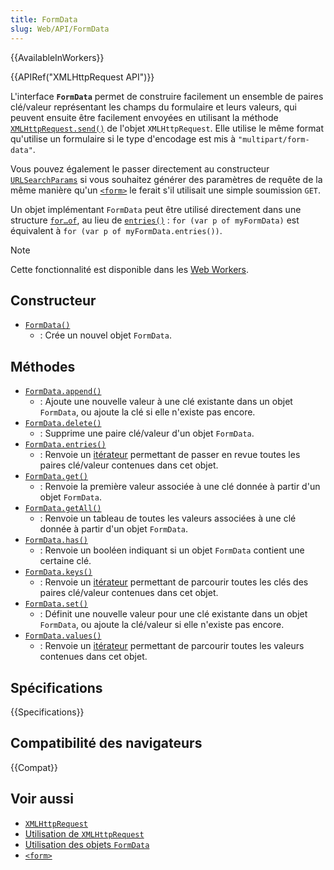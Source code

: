 ```yaml
---
title: FormData
slug: Web/API/FormData
---
```


{{AvailableInWorkers}}

{{APIRef("XMLHttpRequest API")}}

L'interface **`FormData`** permet de construire facilement un ensemble de paires clé/valeur représentant les champs du formulaire et leurs valeurs, qui peuvent ensuite être facilement envoyées en utilisant la méthode [`XMLHttpRequest.send()`](/fr/docs/Web/API/XMLHttpRequest/send) de l'objet `XMLHttpRequest`. Elle utilise le même format qu'utilise un formulaire si le type d'encodage est mis à `"multipart/form-data"`.

Vous pouvez également le passer directement au constructeur [`URLSearchParams`](/fr/docs/Web/API/URLSearchParams) si vous souhaitez générer des paramètres de requête de la même manière qu'un [`<form>`](/fr/docs/Web/HTML/Reference/Elements/form) le ferait s'il utilisait une simple soumission `GET`.

Un objet implémentant `FormData` peut être utilisé directement dans une structure [`for…of`](/fr/docs/Web/JavaScript/Reference/Statements/for...of), au lieu de [`entries()`](/fr/docs/Web/API/FormData/entries)&nbsp;: `for (var p of myFormData)` est équivalent à `for (var p of myFormData.entries())`.

> [!NOTE]
> Cette fonctionnalité est disponible dans les [Web Workers](/fr/docs/Web/API/Web_Workers_API).

## Constructeur

- [`FormData()`](/fr/docs/Web/API/FormData/FormData)
  - : Crée un nouvel objet `FormData`.

## Méthodes

- [`FormData.append()`](/fr/docs/Web/API/FormData/append)
  - : Ajoute une nouvelle valeur à une clé existante dans un objet `FormData`, ou ajoute la clé si elle n'existe pas encore.
- [`FormData.delete()`](/fr/docs/Web/API/FormData/delete)
  - : Supprime une paire clé/valeur d'un objet `FormData`.
- [`FormData.entries()`](/fr/docs/Web/API/FormData/entries)
  - : Renvoie un [itérateur](/fr/docs/Web/JavaScript/Reference/Iteration_protocols) permettant de passer en revue toutes les paires clé/valeur contenues dans cet objet.
- [`FormData.get()`](/fr/docs/Web/API/FormData/get)
  - : Renvoie la première valeur associée à une clé donnée à partir d'un objet `FormData`.
- [`FormData.getAll()`](/fr/docs/Web/API/FormData/getAll)
  - : Renvoie un tableau de toutes les valeurs associées à une clé donnée à partir d'un objet `FormData`.
- [`FormData.has()`](/fr/docs/Web/API/FormData/has)
  - : Renvoie un booléen indiquant si un objet `FormData` contient une certaine clé.
- [`FormData.keys()`](/fr/docs/Web/API/FormData/keys)
  - : Renvoie un [itérateur](/fr/docs/Web/JavaScript/Reference/Iteration_protocols) permettant de parcourir toutes les clés des paires clé/valeur contenues dans cet objet.
- [`FormData.set()`](/fr/docs/Web/API/FormData/set)
  - : Définit une nouvelle valeur pour une clé existante dans un objet `FormData`, ou ajoute la clé/valeur si elle n'existe pas encore.
- [`FormData.values()`](/fr/docs/Web/API/FormData/values)
  - : Renvoie un [itérateur](/fr/docs/Web/JavaScript/Reference/Iteration_protocols) permettant de parcourir toutes les valeurs contenues dans cet objet.

## Spécifications

{{Specifications}}

## Compatibilité des navigateurs

{{Compat}}

## Voir aussi

- [`XMLHttpRequest`](/fr/docs/Web/API/XMLHttpRequest)
- [Utilisation de `XMLHttpRequest`](/fr/docs/Web/API/XMLHttpRequest_API/Using_XMLHttpRequest)
- [Utilisation des objets `FormData`](/fr/docs/Web/API/XMLHttpRequest_API/Using_FormData_Objects)
- [`<form>`](/fr/docs/Web/HTML/Reference/Elements/form)

